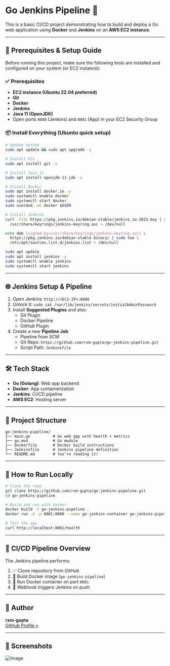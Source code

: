 # Go Jenkins Pipeline 🚀

This is a basic CI/CD project demonstrating how to build and deploy a Go web application using **Docker** and **Jenkins** on an **AWS EC2 instance**.

---

## 🔧 Prerequisites & Setup Guide

Before running this project, make sure the following tools are installed and configured on your system (or EC2 instance):

### ✅ Prerequisites

- **EC2 instance (Ubuntu 22.04 preferred)**
- **Git**
- **Docker**
- **Jenkins**
- **Java 11 (OpenJDK)**
- Open ports `8080` (Jenkins) and `8081` (App) in your EC2 Security Group

### 📦 Install Everything (Ubuntu quick setup)

```bash
# Update system
sudo apt update && sudo apt upgrade -y

# Install Git
sudo apt install git -y

# Install Java 11
sudo apt install openjdk-11-jdk -y

# Install Docker
sudo apt install docker.io -y
sudo systemctl enable docker
sudo systemctl start docker
sudo usermod -aG docker $USER

# Install Jenkins
curl -fsSL https://pkg.jenkins.io/debian-stable/jenkins.io-2023.key | sudo tee \
  /usr/share/keyrings/jenkins-keyring.asc > /dev/null

echo deb [signed-by=/usr/share/keyrings/jenkins-keyring.asc] \
  https://pkg.jenkins.io/debian-stable binary/ | sudo tee \
  /etc/apt/sources.list.d/jenkins.list > /dev/null

sudo apt update
sudo apt install jenkins -y
sudo systemctl enable jenkins
sudo systemctl start jenkins
```

---

## 🌐 Jenkins Setup & Pipeline

1. Open Jenkins: `http://<EC2-IP>:8080`
2. Unlock it: `sudo cat /var/lib/jenkins/secrets/initialAdminPassword`
3. Install **Suggested Plugins** and also:
   - Git Plugin
   - Docker Pipeline
   - GitHub Plugin
4. Create a new **Pipeline Job**
   - Pipeline from SCM
   - Git Repo: `https://github.com/rxm-gupta/go-jenkins-pipeline.git`
   - Script Path: `Jenkinsfile`

---

## 🛠️ Tech Stack

- **Go (Golang)**: Web app backend
- **Docker**: App containerization
- **Jenkins**: CI/CD pipeline
- **AWS EC2**: Hosting server

---

## 📁 Project Structure

```
go-jenkins-pipeline/
├── main.go          # Go web app with health + metrics
├── go.mod           # Go module
├── Dockerfile       # Docker build instructions
├── Jenkinsfile      # Jenkins pipeline definition
└── README.md        # You’re reading it!
```

---

## 🚀 How to Run Locally

```bash
# Clone the repo
git clone https://github.com/rxm-gupta/go-jenkins-pipeline.git
cd go-jenkins-pipeline

# Build and run with Docker
docker build -t go-jenkins-pipeline .
docker run -d -p 8081:8080 --name go-jenkins-container go-jenkins-pipeline

# Test the app
curl http://localhost:8081/health
```

---

## 🔁 CI/CD Pipeline Overview

The Jenkins pipeline performs:

1. ✅ Clone repository from GitHub
2. 🐳 Build Docker image (`go-jenkins-pipeline`)
3. 🚀 Run Docker container on port `8081`
4. 🔁 Webhook triggers Jenkins on push

---

## 🧠 Author

**rxm-gupta**  
[GitHub Profile »](https://github.com/rxm-gupta)

---

## 📸 Screenshots

![Image](https://github.com/user-attachments/assets/22be7cb7-df9c-460c-8e25-af048218e6d7)

